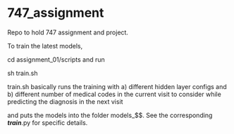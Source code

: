 # 747_assignment
Repo to hold 747 assignment and project. 

To train the latest models,

cd assignment_01/scripts and run

sh train.sh

train.sh basically runs the training with
a) different hidden layer configs and 
b) different number of medical codes in the current visit to consider while predicting the diagnosis in the next visit

and puts the models into the folder models_$$. 
See the corresponding **_train_**.py for specific details.
